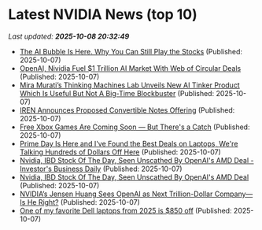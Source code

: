 # Latest NVIDIA News (top 10)
_Last updated: **2025-10-08 20:32:49**_

- [The AI Bubble Is Here. Why You Can Still Play the Stocks](https://biztoc.com/x/2fdb0bad1fcf7ee7) (Published: 2025-10-07)
- [OpenAI, Nividia Fuel $1 Trillion AI Market With Web of Circular Deals](https://biztoc.com/x/8e2e0a6aa38cf777) (Published: 2025-10-07)
- [Mira Murati’s Thinking Machines Lab Unveils New AI Tinker Product Which Is Useful But Not A Big-Time Blockbuster](https://freerepublic.com/focus/f-news/4344940/posts) (Published: 2025-10-07)
- [IREN Announces Proposed Convertible Notes Offering](https://www.globenewswire.com/news-release/2025/10/07/3162931/0/en/IREN-Announces-Proposed-Convertible-Notes-Offering.html) (Published: 2025-10-07)
- [Free Xbox Games Are Coming Soon — But There's a Catch](https://www.nextpit.com/news/free-xbox-games-soon-with-a-catch) (Published: 2025-10-07)
- [Prime Day Is Here and I've Found the Best Deals on Laptops, We're Talking Hundreds of Dollars Off Here](https://uk.pcmag.com/laptops/160523/prime-day-is-here-and-ive-found-the-best-deals-on-laptops-were-talking-hundreds-of-dollars-off-here) (Published: 2025-10-07)
- [Nvidia, IBD Stock Of The Day, Seen Unscathed By OpenAI's AMD Deal - Investor's Business Daily](https://slashdot.org/firehose.pl?op=view&amp;id=179696872) (Published: 2025-10-07)
- [Nvidia, IBD Stock Of The Day, Seen Unscathed By OpenAI's AMD Deal](https://biztoc.com/x/da91497ef272a1c0) (Published: 2025-10-07)
- [NVIDIA’s Jensen Huang Sees OpenAI as Next Trillion-Dollar Company—Is He Right?](https://biztoc.com/x/65efee7074f2611d) (Published: 2025-10-07)
- [One of my favorite Dell laptops from 2025 is $850 off](https://www.zdnet.com/article/one-of-my-favorite-dell-laptops-from-2025-is-850-off/) (Published: 2025-10-07)
